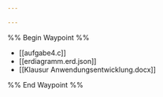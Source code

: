 ```yaml
---

---
```

%% Begin Waypoint %%
- [[aufgabe4.c]]
- [[erdiagramm.erd.json]]
- [[Klausur Anwendungsentwicklung.docx]]

%% End Waypoint %%